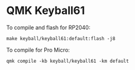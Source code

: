# QMK Keyball61

To compile and flash for RP2040:
```
make keyball/keyball61:default:flash -j8
```

To compile for Pro Micro:
```
qmk compile -kb keyball/keyball61 -km default
```
